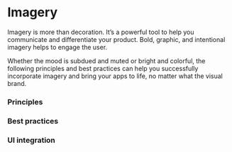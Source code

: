 Imagery
===

Imagery is more than decoration. It’s a powerful tool to help you communicate and differentiate your product. Bold, graphic, and intentional imagery helps to engage the user.

Whether the mood is subdued and muted or bright and colorful, the following principles and best practices can help you successfully incorporate imagery and bring your apps to life, no matter what the visual brand.

### Principles
### Best practices
### UI integration